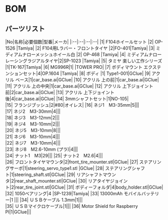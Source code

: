 # BOM

## パーツリスト

|No|名称|必要個数|型番|メーカ|
|:--|:--|:--|:--|
|1| F104ホイールセット  |2|	OP-1526	|Tamiya|
|2| F104用Lラバー・フロントタイヤ |2|FO-401|Tamiya|
|3| ミディアムナローメッシュホイール白 |2|	OP-468 |Tamiya|
|4| ミディアムナロー レーシングラジアルタイヤ|2|SP-1023 |Tamiya|
|5| タミヤ 楽しい工作シリーズ |1|TK-167|Tamiya|
|6| MG996R|1|	|TOWER PRO|
|7| ボディマウント エクステンションセット|4|OP.1604 |Tamiya|
|8| ボディ	|1|	Type1-001|GClue|
|9| アクリル ベース|1|car_base.ai|GClue|
|10| アクリル 上の前|1|car_base.ai|GClue|
|11| アクリル 上の中央|1|car_base.ai|GClue|
|12| アクリル 上下ジョイント 前|2|car_base.ai|GClue|
|13| アクリル 上下ジョイント 後|4|car_base.ai|GClue|
|14| 3mmシャフトセット|1|NO-105|	
|15| フランジブッシュ|2|#80|オイレス|
|16| ネジ1　M3-35mm|5|||			
|17| ネジ2　M3-30mm|4|||			
|18| ネジ3　M3-12mm|2|||		
|19| ネジ4　M3-10mm|2|||		
|20| ネジ5　M3-10mm|8|||		
|21| ネジ6　M3-10mm|4|||		
|22| ネジ7　M3-10mm|4|||		
|23| ネジ8　M2.6-10mm (プラ)|4|||			
|24| ナット1　M3|29|||
|25| ナット2　M2.6|4|||			
|26| フロントタイヤマウンタ|2|front_tire_mounter.stl|GClue|
|27| ステアリングサーボ|1|steering_servo_type1.stl	|GClue|
|28| ステアリングシャフト|1|steering_shaft.stl|GClue|
|29| リアシャフトマウンタ|2|rear_shaft_mounter.stl|GClue|
|30| リアタイヤジョイント|2|rear_tire_joint.stl|GClue|
|31| ボディーフォルダ|4|body_holder.stl|GClue|
|32| 1050ベアリング|4	|SP-1239|Tamiya|
|33| 13000mAh モバイルバッテリー|1	|||
|34| ＵＳＢケーブル 1.3mm|1|||		
|35| ＵＳＢマイクロケーブル|1|||
|36| Motor Shield for Raspberry PI|1|GClue|||